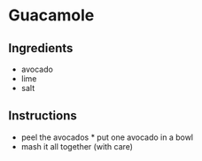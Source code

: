 # Guacamole
## Ingredients
* avocado
* lime
* salt
## Instructions
* peel the avocados                                                                                                                                        * put one avocado in a bowl
* mash it all together (with care)